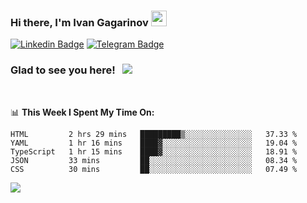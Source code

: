 ### Hi there, I'm Ivan Gagarinov <img src="https://media.giphy.com/media/hvRJCLFzcasrR4ia7z/giphy.gif" width="25px">

[![Linkedin Badge](https://img.shields.io/badge/-LinkedIn-0e76a8?style=flat-square&logo=Linkedin&logoColor=white)](https://linkedin.com/in/ivan-gagarinov-142ba3141/)
[![Telegram Badge](https://img.shields.io/badge/-Telegram-0088cc?style=flat-square&logo=Telegram&logoColor=white)](https://t.me/igagarinov)

### Glad to see you here! &nbsp; ![](https://visitor-badge.glitch.me/badge?page_id=dzencot.dzencot)

</br>

📊 **This Week I Spent My Time On:**
<!--START_SECTION:waka-->
```text
HTML         2 hrs 29 mins   █████████▒░░░░░░░░░░░░░░░   37.33 % 
YAML         1 hr 16 mins    ████▓░░░░░░░░░░░░░░░░░░░░   19.04 % 
TypeScript   1 hr 15 mins    ████▓░░░░░░░░░░░░░░░░░░░░   18.91 % 
JSON         33 mins         ██░░░░░░░░░░░░░░░░░░░░░░░   08.34 % 
CSS          30 mins         ██░░░░░░░░░░░░░░░░░░░░░░░   07.49 % 
```
<!--END_SECTION:waka-->

[![](https://github-readme-stats.vercel.app/api?username=dzencot&theme=gruvbox)](https://github.com/dzencot)

